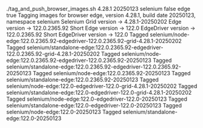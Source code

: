 ./tag_and_push_browser_images.sh 4.28.1 20250123 selenium false edge true
Tagging images for browser edge, version 4.28.1, build date 20250123, namespace selenium
Selenium Grid version -> 4.28.1-20250202
Edge version -> 122.0.2365.92
Short Edge version -> 122.0
EdgeDriver version -> 122.0.2365.92
Short EdgeDriver version -> 122.0
Tagged selenium/node-edge:122.0.2365.92-edgedriver-122.0.2365.92-grid-4.28.1-20250202
Tagged selenium/standalone-edge:122.0.2365.92-edgedriver-122.0.2365.92-grid-4.28.1-20250202
Tagged selenium/node-edge:122.0.2365.92-edgedriver-122.0.2365.92-20250123
Tagged selenium/standalone-edge:122.0.2365.92-edgedriver-122.0.2365.92-20250123
Tagged selenium/node-edge:122.0.2365.92-20250123
Tagged selenium/standalone-edge:122.0.2365.92-20250123
Tagged selenium/node-edge:122.0-edgedriver-122.0-grid-4.28.1-20250202
Tagged selenium/standalone-edge:122.0-edgedriver-122.0-grid-4.28.1-20250202
Tagged selenium/node-edge:122.0-edgedriver-122.0-20250123
Tagged selenium/standalone-edge:122.0-edgedriver-122.0-20250123
Tagged selenium/node-edge:122.0-20250123
Tagged selenium/standalone-edge:122.0-20250123
